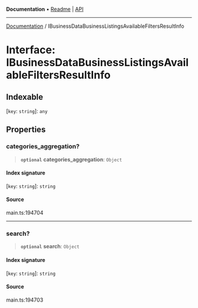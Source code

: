 **Documentation** • [Readme](../README.md) \| [API](../globals.md)

***

[Documentation](../README.md) / IBusinessDataBusinessListingsAvailableFiltersResultInfo

# Interface: IBusinessDataBusinessListingsAvailableFiltersResultInfo

## Indexable

 \[`key`: `string`\]: `any`

## Properties

### categories\_aggregation?

> **`optional`** **categories\_aggregation**: `Object`

#### Index signature

 \[`key`: `string`\]: `string`

#### Source

main.ts:194704

***

### search?

> **`optional`** **search**: `Object`

#### Index signature

 \[`key`: `string`\]: `string`

#### Source

main.ts:194703
